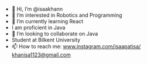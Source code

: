 - 👋 Hi, I’m @isaakhann
- 👀 I’m interested in Robotics and Programming
- 🌱 I’m currently learning React
- I am proficient in Java
- 💞️ I’m looking to collaborate on Java
- Student at Bilkent University
- 📫 How to reach me: www.instagram.com/isaapatisa/
                      khanisa1123@gmail.com
